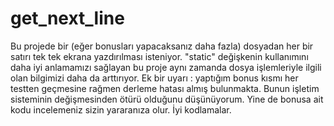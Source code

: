 # get_next_line
Bu projede bir (eğer bonusları yapacaksanız daha fazla) dosyadan her bir satırı tek tek ekrana yazdırılması isteniyor. "static" değişkenin kullanımını daha iyi anlamamızı sağlayan bu proje aynı zamanda dosya işlemleriyle ilgili olan bilgimizi daha da arttırıyor. Ek bir uyarı : yaptığım bonus kısmı her testten geçmesine rağmen derleme hatası almış bulunmakta. Bunun işletim sisteminin değişmesinden ötürü olduğunu düşünüyorum. Yine de bonusa ait kodu incelemeniz sizin yararanıza olur. İyi kodlamalar. 
